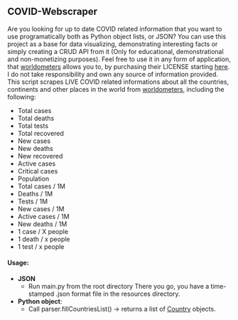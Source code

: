 ## COVID-Webscraper
Are you looking for up to date COVID related information that you want to use programatically both as Python object lists, or JSON?
You can use this project as a base for data visualizing, demonstrating
interesting facts or simply creating a CRUD API from it (Only for educational, demonstrational and non-monetizing purposes). Feel free to use it in any form
of application, that [worldometers](https://www.worldometers.info/coronavirus/) allows you to, by purchasing their LICENSE starting [here](https://www.worldometers.info/licensing-trial.php). I do not take responsibility and own any source of information provided.
This script scrapes LIVE COVID related informations about all the countries, continents and other places in the world from
[worldometers](https://www.worldometers.info/coronavirus/), including the following:
- Total cases
- Total deaths
- Total tests
- Total recovered
- New cases
- New deaths
- New recovered
- Active cases
- Critical cases
- Population
- Total cases / 1M
- Deaths / 1M
- Tests / 1M
- New cases / 1M
- Active cases / 1M
- New deaths / 1M
- 1 case / X people
- 1 death / x people
- 1 test / x people

#### Usage:
- **JSON**
  - Run main.py from the root directory
There you go, you have a time-stamped .json format file in the resources directory.
- **Python object**:
  - Call parser.fillCountriesList() -> returns a list of [Country](https://github.com/wenjaze/covid-webscraper/blob/master/model/country.py) objects.
